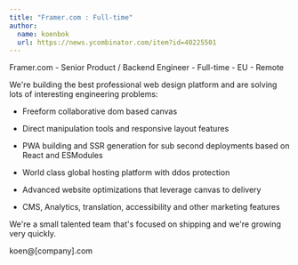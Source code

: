 ```yaml
---
title: "Framer.com : Full-time"
author:
  name: koenbok
  url: https://news.ycombinator.com/item?id=40225501
---
```

Framer.com - Senior Product &#x2F; Backend Engineer - Full-time - EU - Remote

We&#x27;re building the best professional web design platform and are solving lots of interesting engineering problems:

- Freeform collaborative dom based canvas

- Direct manipulation tools and responsive layout features

- PWA building and SSR generation for sub second deployments based on React and ESModules

- World class global hosting platform with ddos protection

- Advanced website optimizations that leverage canvas to delivery

- CMS, Analytics, translation, accessibility and other marketing features

We&#x27;re a small talented team that&#x27;s focused on shipping and we&#x27;re growing very quickly.

koen@[company].com
